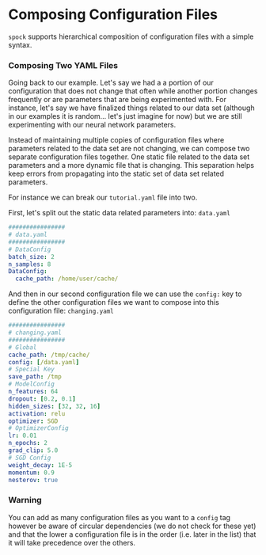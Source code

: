 # Composing Configuration Files

`spock` supports hierarchical composition of configuration files with a simple syntax.


### Composing Two YAML Files

Going back to our example. Let's say we had a a portion of our configuration that does not change that often while
another portion changes frequently or are parameters that are being experimented with. For instance, let's say we have
finalized things related to our data set (although in our examples it is random... let's just imagine for now) but we are
still experimenting with our neural network parameters. 

Instead of maintaining multiple copies of configuration files where parameters related to the data set are not 
changing, we can compose two separate configuration files together. One static file related to the data set parameters 
and a more dynamic file that is changing. This separation helps keep errors from propagating into the static set of
data set related parameters.

For instance we can break our `tutorial.yaml` file into two.

First, let's split out the static data related parameters into: `data.yaml`

```yaml
################
# data.yaml
################
# DataConfig
batch_size: 2
n_samples: 8
DataConfig:
  cache_path: /home/user/cache/
```

And then in our second configuration file we can use the `config:` key to define the other configuration files we want
to compose into this configuration file: `changing.yaml`

```yaml
################
# changing.yaml
################
# Global
cache_path: /tmp/cache/
config: [/data.yaml]
# Special Key
save_path: /tmp
# ModelConfig
n_features: 64
dropout: [0.2, 0.1]
hidden_sizes: [32, 32, 16]
activation: relu
optimizer: SGD
# OptimizerConfig
lr: 0.01
n_epochs: 2
grad_clip: 5.0
# SGD Config
weight_decay: 1E-5
momentum: 0.9
nesterov: true
```


### Warning 
You can add as many configuration files as you want to a `config` tag however be aware of circular dependencies (we
do not check for these yet) and that the lower a configuration file is in the order (i.e. later in the list) that
it will take precedence over the others.